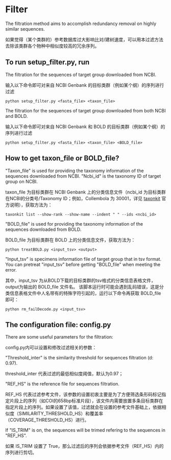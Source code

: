 # Filter
The filtration method aims to accomplish redundancy removal on highly similar sequences.

如果觉得（某个类群的）参考数据库过大影响比对/建树速度，可以用本过滤方法去除该类群各个物种中相似度较高的冗余序列。



## To run setup_filter.py, run

The filtration for the sequences of target group downloaded from NCBI.

输入以下命令即可对来自 NCBI Genbank 的目标类群（例如某个纲）的序列进行过滤
```
python setup_filter.py <fasta_file> <taxon_file>
```

The filtration for the sequences of target group downloaded from both NCBI and BOLD.

输入以下命令即可对来自 NCBI Genbank 和 BOLD 的目标类群（例如某个纲）的序列进行过滤
```
python setup_filter.py <fasta_file> <taxon_file> <BOLD_file>
```

## How to get taxon_file or BOLD_file?

"Taxon_file" is used for providing the taxonomy information of the sequences downloaded from NCBI. "Ncbi_id" is the taxonomy ID of target group on NCBI.

taxon_file 为目标类群在 NCBI Genbank 上的分类信息文件（ncbi_id 为目标类群在NCBI的分类号/Taxonomy ID；例如，Collembola 为 30001，详见 [taxonkit](https://github.com/shenwei356/taxonkit) 官方说明），获取方法为：
```
taxonkit list --show-rank --show-name --indent " " --ids <ncbi_id>
```

"BOLD_file" is used for providing the taxonomy information of the sequences downloaded from BOLD.

BOLD_file 为目标类群在 BOLD 上的分类信息文件，获取方法为：
```
python treatBOLD.py <input_tsv> <output>
```
"Input_tsv" is specimens information file of target group that in tsv format. You can pretreat "input_tsv" before getting "BOLD_file" when meeting the error.

其中，input_tsv 为从BOLD下载的目标类群的tsv格式的分类信息表格文件，output为输出的 BOLD_file 文件名。
该脚本运行时可能会遇到乱码错误，这是分类信息表格文件中人名带有的特殊字符引起的，运行以下命令再获取 BOLD_file 即可：
```
python rm_failDecode.py <input_tsv>
```

## The configuration file: config.py

There are some useful parameters for the filtration:

config.py内可以设置和修改过滤相关的参数：


"Threshold_inter" is the similarity threshold for sequences filtration (d: 0.97).

threshold_inter 代表过滤的最低相似度阈值，默认为0.97；


"REF_HS" is the reference file for sequences filtration.

REF_HS 代表过滤参考文件，该参数的设置初衷主要是为了方便筛选条形码标记指定片段上的序列（如COI的658bp标准片段），该文件内需要放置多条目标类群在指定片段上的序列。如果设置了该值，过滤就会在设置的参考文件基础上，依据相似度（SIMILARITY_THRESHOLD_HS）和覆盖率（COVERAGE_THRESHOLD_HS）进行。


If "IS_TRIM" is on, the sequences will be trimed refering to the sequences in "REF_HS".

如果 IS_TRIM 设置了 True，那么过滤后的序列会依据参考文件（REF_HS）内的序列进行剪切。
